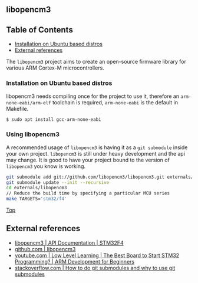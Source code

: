 ## libopencm3

## Table of Contents
- [Installation on Ubuntu based distros](#installation-on-ubuntu-based-distros)
- [External references](#external-references)

The `libopencm3` project aims to create an open-source firmware library for various ARM Cortex-M microcontrollers.

### Installation on Ubuntu based distros

libopencm3 needs compiling once for the project to use it, therefore an `arm-none-eabi/arm-elf` toolchain is required, `arm-none-eabi` is the default in Makefile.

```bash
$ sudo apt install gcc-arm-none-eabi
```

### Using libopencm3
A recommended usage of `libopencm3` is having it as a `git submodule` inside your own project. `libopencm3` is still under heavy development and the api may change. It is good to have your project bound to the version of `libopencm3` you know is working.

```bash
git submodule add git://github.com/libopencm3/libopencm3.git externals/libopencm3
git submodule update --init --recursive
cd externals/libopencm3
// Reduce the build time by specifying a particular MCU series
make TARGETS='stm32/f4'
```

[Top](#table-of-contents)
## External references
- [libopencm3 | API Documentation | STM32F4](https://libopencm3.org/docs/latest/stm32f4/html/modules.html)
- [github.com | libopencm3](https://github.com/libopencm3/libopencm3)
- [youtube.com | Low Level Learning | The Best Board to Start STM32 Programming? | ARM Development for Beginners](https://www.youtube.com/watch?v=YEGKD6JQJyM)
- [stackoverflow.com | How to do git submodules and why to use git submodules](https://stackoverflow.com/questions/31790481/how-to-do-git-submodules-and-why-to-use-git-submodules)